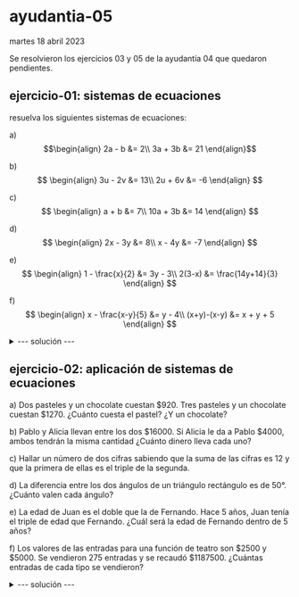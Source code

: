 # ayudantia-05

martes 18 abril 2023

Se resolvieron los ejercicios 03 y 05 de la ayudantía 04 que quedaron pendientes.

## ejercicio-01: sistemas de ecuaciones

resuelva los siguientes sistemas de ecuaciones:

a) 
$$\begin{align}
2a - b &= 2\\
3a + 3b &= 21
\end{align}$$

b) 
$$
\begin{align}
3u - 2v &= 13\\
2u + 6v &= -6
\end{align}
$$

c) 
$$
\begin{align}
a + b &= 7\\
10a + 3b &= 14
\end{align}
$$

d) 
$$
\begin{align}
2x - 3y &= 8\\
x - 4y &= -7
\end{align}
$$

e)
$$
\begin{align}
1 - \frac{x}{2} &= 3y - 3\\
2(3-x) &= \frac{14y+14}{3}
\end{align}
$$

f)
$$
\begin{align}
x - \frac{x-y}{5} &= y - 4\\
(x+y)-(x-y) &= x + y + 5
\end{align}
$$

<details>
<summary>--- solución ---</summary>

a) $a=3$, $b=4$

b) $u=3$, $v=-2$

c) $a=-1$, $b=8$

d) $x=53/5$, $b=22/5$

e) $x=-4$, $y=2$

f) $x=0$, $y=5$

</details>

## ejercicio-02: aplicación de sistemas de ecuaciones

a) Dos pasteles y un chocolate cuestan $920. Tres pasteles y un chocolate cuestan $1270. ¿Cuánto cuesta el pastel? ¿Y un chocolate?

b) Pablo y Alicia llevan entre los dos $16000. Si Alicia le da a Pablo $4000, ambos tendrán la misma cantidad ¿Cuánto dinero lleva cada uno?

c) Hallar un número de dos cifras sabiendo que la suma de las cifras es 12 y que la primera de ellas es el triple de la segunda.

d) La diferencia entre los dos ángulos de un triángulo rectángulo es de 50°. ¿Cuánto valen cada ángulo?

e) La edad de Juan es el doble que la de Fernando. Hace 5 años, Juan tenía el triple de edad que Fernando. ¿Cuál será la edad de Fernando dentro de 5 años?

f) Los valores de las entradas para una función de teatro son $2500 y $5000. Se vendieron 275 entradas y se recaudó $1187500. ¿Cuántas entradas de cada tipo se vendieron?

<details>
<summary>--- solución ---</summary>

a) El pastel cuesta $350 y el chocolate $220

b) Pablo tiene $4000 y Alicia tiene $12000.

c) El número que cumple estas condiciones es el número 93.

d) Un ángulo vale 20° y el otro 70°

e) Fernando tiene 10 años y en 5 años más tendrá 15 años.

f) Se vendieron 200 entradas de $5000 y 75 entradas de $2500.

</details>